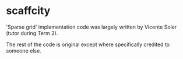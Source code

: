 # scaffcity

'Sparse grid' implementation code was largely written by Vicente Soler (tutor during Term 2). 

The rest of the code is original except where specifically credited to someone else.
